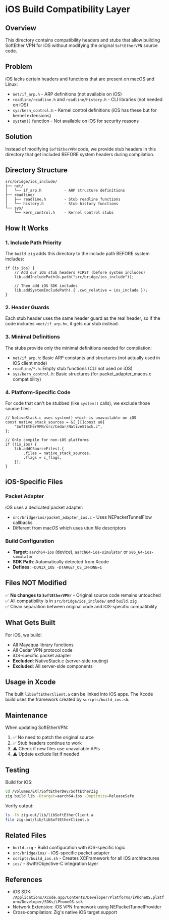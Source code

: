 # iOS Build Compatibility Layer

## Overview
This directory contains compatibility headers and stubs that allow building SoftEther VPN for iOS without modifying the original `SoftEtherVPN` source code.

## Problem
iOS lacks certain headers and functions that are present on macOS and Linux:
- `net/if_arp.h` - ARP definitions (not available on iOS)
- `readline/readline.h` and `readline/history.h` - CLI libraries (not needed on iOS)
- `sys/kern_control.h` - Kernel control definitions (iOS has these but for kernel extensions)
- `system()` function - Not available on iOS for security reasons

## Solution
Instead of modifying `SoftEtherVPN` code, we provide stub headers in this directory that get included BEFORE system headers during compilation.

## Directory Structure
```
src/bridge/ios_include/
├── net/
│   └── if_arp.h          - ARP structure definitions
├── readline/
│   ├── readline.h        - Stub readline functions
│   └── history.h         - Stub history functions
└── sys/
    └── kern_control.h    - Kernel control stubs
```

## How It Works

### 1. Include Path Priority
The `build.zig` adds this directory to the include path BEFORE system includes:
```zig
if (is_ios) {
    // Add our iOS stub headers FIRST (before system includes)
    lib.addIncludePath(b.path("src/bridge/ios_include"));
    
    // Then add iOS SDK includes
    lib.addSystemIncludePath(.{ .cwd_relative = ios_include });
}
```

### 2. Header Guards
Each stub header uses the same header guard as the real header, so if the code includes `<net/if_arp.h>`, it gets our stub instead.

### 3. Minimal Definitions
The stubs provide only the minimal definitions needed for compilation:
- `net/if_arp.h`: Basic ARP constants and structures (not actually used in iOS client mode)
- `readline/*.h`: Empty stub functions (CLI not used on iOS)
- `sys/kern_control.h`: Basic structures (for packet_adapter_macos.c compatibility)

### 4. Platform-Specific Code
For code that can't be stubbed (like `system()` calls), we exclude those source files:
```zig
// NativeStack.c uses system() which is unavailable on iOS
const native_stack_sources = &[_][]const u8{
    "SoftEtherVPN/src/Cedar/NativeStack.c",
};

// Only compile for non-iOS platforms
if (!is_ios) {
    lib.addCSourceFiles(.{
        .files = native_stack_sources,
        .flags = c_flags,
    });
}
```

## iOS-Specific Files

### Packet Adapter
iOS uses a dedicated packet adapter:
- `src/bridge/ios/packet_adapter_ios.c` - Uses NEPacketTunnelFlow callbacks
- Different from macOS which uses utun file descriptors

### Build Configuration
- **Target**: `aarch64-ios` (device), `aarch64-ios-simulator` or `x86_64-ios-simulator`
- **SDK Path**: Automatically detected from Xcode
- **Defines**: `-DUNIX_IOS -DTARGET_OS_IPHONE=1`

## Files NOT Modified
✅ **No changes to `SoftEtherVPN/`** - Original source code remains untouched  
✅ All compatibility is in `src/bridge/ios_include/` and `build.zig`  
✅ Clean separation between original code and iOS-specific compatibility

## What Gets Built
For iOS, we build:
- All Mayaqua library functions
- All Cedar VPN protocol code  
- iOS-specific packet adapter
- **Excluded**: NativeStack.c (server-side routing)
- **Excluded**: All server-side components

## Usage in Xcode
The built `libSoftEtherClient.a` can be linked into iOS apps. The Xcode build uses the framework created by `scripts/build_ios.sh`.

## Maintenance
When updating SoftEtherVPN:
1. ✅ No need to patch the original source
2. ✅ Stub headers continue to work
3. ⚠️ Check if new files use unavailable APIs
4. ⚠️ Update exclude list if needed

## Testing
Build for iOS:
```bash
cd /Volumes/EXT/SoftEtherDev/SoftEtherZig
zig build lib -Dtarget=aarch64-ios -Doptimize=ReleaseSafe
```

Verify output:
```bash
ls -lh zig-out/lib/libSoftEtherClient.a
file zig-out/lib/libSoftEtherClient.a
```

## Related Files
- `build.zig` - Build configuration with iOS-specific logic
- `src/bridge/ios/` - iOS-specific packet adapter
- `scripts/build_ios.sh` - Creates XCFramework for all iOS architectures
- `ios/` - Swift/Objective-C integration layer

## References
- iOS SDK: `/Applications/Xcode.app/Contents/Developer/Platforms/iPhoneOS.platform/Developer/SDKs/iPhoneOS.sdk`
- Network Extension: iOS VPN framework using NEPacketTunnelProvider
- Cross-compilation: Zig's native iOS target support
